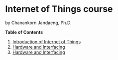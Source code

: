 # Internet of Things course

by Chanankorn Jandaeng, Ph.D.

**Table of Contents**

1. [Introduction of Internet of Things](/content/module_1.md)
1. [Hardware and Interfacing](/content/module_2.md)
1. [Hardware and Interfacing](/content/module_3.md)

